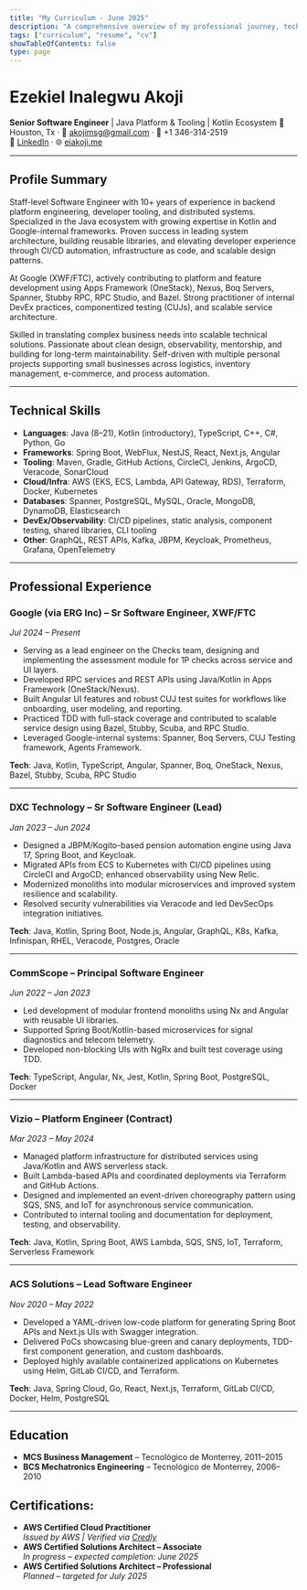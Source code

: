 ```yaml
---
title: "My Curriculum - June 2025"
description: "A comprehensive overview of my professional journey, technical skills, and contributions in software engineering."
tags: ["curriculum", "resume", "cv"]
showTableOfContents: false
type: page
---
```


# Ezekiel Inalegwu Akoji

**Senior Software Engineer** | Java Platform & Tooling | Kotlin Ecosystem
📍 Houston, Tx · 📧 akojimsg@gmail.com · 📱 +1 346-314-2519  
🔗 [LinkedIn](https://linkedin.com/in/ezekiel-inalegwu-akoji) · 🌐 [eiakoji.me](https://eiakoji.me)

---

## Profile Summary

Staff-level Software Engineer with 10+ years of experience in backend platform engineering, developer tooling, and distributed systems. Specialized in the Java ecosystem with growing expertise in Kotlin and Google-internal frameworks. Proven success in leading system architecture, building reusable libraries, and elevating developer experience through CI/CD automation, infrastructure as code, and scalable design patterns.

At Google (XWF/FTC), actively contributing to platform and feature development using Apps Framework (OneStack), Nexus, Boq Servers, Spanner, Stubby RPC, RPC Studio, and Bazel. Strong practitioner of internal DevEx practices, componentized testing (CUJs), and scalable service architecture.

Skilled in translating complex business needs into scalable technical solutions. Passionate about clean design, observability, mentorship, and building for long-term maintainability. Self-driven with multiple personal projects supporting small businesses across logistics, inventory management, e-commerce, and process automation.

---

## Technical Skills

- **Languages**: Java (8–21), Kotlin (introductory), TypeScript, C++, C#, Python, Go
- **Frameworks**: Spring Boot, WebFlux, NestJS, React, Next.js, Angular
- **Tooling**: Maven, Gradle, GitHub Actions, CircleCI, Jenkins, ArgoCD, Veracode, SonarCloud
- **Cloud/Infra**: AWS (EKS, ECS, Lambda, API Gateway, RDS), Terraform, Docker, Kubernetes
- **Databases**: Spanner, PostgreSQL, MySQL, Oracle, MongoDB, DynamoDB, Elasticsearch
- **DevEx/Observability**: CI/CD pipelines, static analysis, component testing, shared libraries, CLI tooling
- **Other**: GraphQL, REST APIs, Kafka, JBPM, Keycloak, Prometheus, Grafana, OpenTelemetry

---

## Professional Experience

### Google (via ERG Inc) – Sr Software Engineer, XWF/FTC

_Jul 2024 – Present_

- Serving as a lead engineer on the Checks team, designing and implementing the assessment module for 1P checks across service and UI layers.
- Developed RPC services and REST APIs using Java/Kotlin in Apps Framework (OneStack/Nexus).
- Built Angular UI features and robust CUJ test suites for workflows like onboarding, user modeling, and reporting.
- Practiced TDD with full-stack coverage and contributed to scalable service design using Bazel, Stubby, Scuba, and RPC Studio.
- Leveraged Google-internal systems: Spanner, Boq Servers, CUJ Testing framework, Agents Framework.

**Tech**: Java, Kotlin, TypeScript, Angular, Spanner, Boq, OneStack, Nexus, Bazel, Stubby, Scuba, RPC Studio

---

### DXC Technology – Sr Software Engineer (Lead)

_Jan 2023 – Jun 2024_

- Designed a JBPM/Kogito-based pension automation engine using Java 17, Spring Boot, and Keycloak.
- Migrated APIs from ECS to Kubernetes with CI/CD pipelines using CircleCI and ArgoCD; enhanced observability using New Relic.
- Modernized monoliths into modular microservices and improved system resilience and scalability.
- Resolved security vulnerabilities via Veracode and led DevSecOps integration initiatives.

**Tech**: Java, Kotlin, Spring Boot, Node.js, Angular, GraphQL, K8s, Kafka, Infinispan, RHEL, Veracode, Postgres, Oracle

---

### CommScope – Principal Software Engineer

_Jun 2022 – Jan 2023_

- Led development of modular frontend monoliths using Nx and Angular with reusable UI libraries.
- Supported Spring Boot/Kotlin-based microservices for signal diagnostics and telecom telemetry.
- Developed non-blocking UIs with NgRx and built test coverage using TDD.

**Tech**: TypeScript, Angular, Nx, Jest, Kotlin, Spring Boot, PostgreSQL, Docker

---

### Vizio – Platform Engineer (Contract)

_Mar 2023 – May 2024_

- Managed platform infrastructure for distributed services using Java/Kotlin and AWS serverless stack.
- Built Lambda-based APIs and coordinated deployments via Terraform and GitHub Actions.
- Designed and implemented an event-driven choreography pattern using SQS, SNS, and IoT for asynchronous service communication.
- Contributed to internal tooling and documentation for deployment, testing, and observability.

**Tech**: Java, Kotlin, Spring Boot, AWS Lambda, SQS, SNS, IoT, Terraform, Serverless Framework

---

### ACS Solutions – Lead Software Engineer

_Nov 2020 – May 2022_

- Developed a YAML-driven low-code platform for generating Spring Boot APIs and Next.js UIs with Swagger integration.
- Delivered PoCs showcasing blue-green and canary deployments, TDD-first component generation, and custom dashboards.
- Deployed highly available containerized applications on Kubernetes using Helm, GitLab CI/CD, and Terraform.

**Tech**: Java, Spring Cloud, Go, React, Next.js, Terraform, GitLab CI/CD, Docker, Helm, PostgreSQL

---

## Education

- **MCS Business Management** – Tecnológico de Monterrey, 2011–2015
- **BCS Mechatronics Engineering** – Tecnológico de Monterrey, 2006–2010

## Certifications:

- **AWS Certified Cloud Practitioner**  
  *Issued by AWS | Verified via [Credly](https://www.credly.com/badges/9311bc55-66fd-497b-b043-d19d84513db9/public_url)*
- **AWS Certified Solutions Architect – Associate**  
  *In progress – expected completion: June 2025*
- **AWS Certified Solutions Architect – Professional**  
  *Planned – targeted for July 2025*
